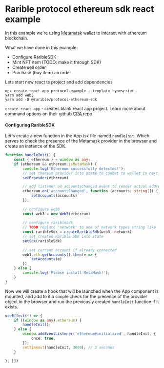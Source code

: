 # Rarible protocol ethereum sdk react example

In this example we're using [Metamask](https://metamask.io/) wallet to interact with ethereum blockchain.

What we have done in this example:
- Configure RaribleSDK
- Mint NFT item (TODO: make it through SDK)
- Create sell order
- Purchase (buy item) an order


Lets start new react ts project and add dependencies
```shell
npx create-react-app protocol-example --template typescript
yarn add web3
yarn add -D @rarible/protocol-ethereum-sdk
```

```create-react-app``` - creates blank react app project. Learn more about command options on their github [CRA](https://github.com/facebook/create-react-app) repo


#### Configuring RaribleSDK

Let's create a new function in the App.tsx file named `handleInit`. Which serves to check the presence of the Metamask provider in the browser and create an instance of the SDK.
```typescript
function handleInit() {
    const { ethereum } = window as any;
    if (ethereum && ethereum.isMetaMask) {
        console.log('Ethereum successfully detected!');
        // set thereum provider into state to connet to wallet in next steps
        setProvider(ethereum) 

        // add listener on accountsChanged event to render actual address
        ethereum.on('accountsChanged', function (accounts: string[]) {
            setAccounts(accounts)
        });
        
        // configure web3
        const web3 = new Web3(ethereum)
        
        // configure raribleSdk
        // TODO replace 'network' to one of network types string like 'rinkeby'
        const raribleSdk = createRaribleSdk(web3, network)
        // set created Rarible SDK into state
        setSdk(raribleSdk)
        
        // set current account if already connected
        web3.eth.getAccounts().then(e => {
            setAccounts(e)
        })
    } else {
        console.log('Please install MetaMask!');
    }
}
```

Now we will create a hook that will be launched when the App component is mounted, and add to it a simple check for the presence of the provider object in the browser and run the previously created `handleInit` function if it exists.
```typescript
useEffect(() => {
    if ((window as any).ethereum) {
        handleInit();
    } else {
        window.addEventListener('ethereum#initialized', handleInit, {
            once: true,
        });
        setTimeout(handleInit, 3000); // 3 seconds
    }

}, [])
```

